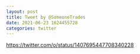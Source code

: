 ```yaml
--- 
layout: post 
title: Tweet by @SomeoneTrades 
date: 2021-06-23 1624455728 
categories: twitter 
--- 
```

https://twitter.com/o/status/1407695447708340228